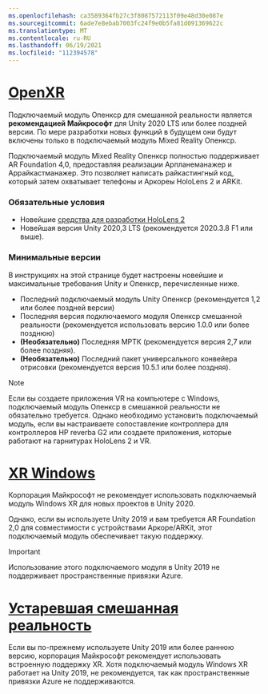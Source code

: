 ```yaml
---
ms.openlocfilehash: ca3589364fb27c3f8087572113f09e48d30e087e
ms.sourcegitcommit: 6ade7e8ebab7003fc24f9e0b5fa81d091369622c
ms.translationtype: MT
ms.contentlocale: ru-RU
ms.lasthandoff: 06/19/2021
ms.locfileid: "112394578"
---
```

# <a name="openxr"></a>[OpenXR](#tab/openxr)

Подключаемый модуль Опенкср для смешанной реальности является **рекомендацией Майкрософт** для Unity 2020 LTS или более поздней версии. По мере разработки новых функций в будущем они будут включены только в подключаемый модуль Mixed Reality Опенкср.

Подключаемый модуль Mixed Reality Опенкср полностью поддерживает AR Foundation 4,0, предоставляя реализации Арпланеманажер и Аррайкастманажер. Это позволяет написать райкастингный код, который затем охватывает телефоны и Аркореы HoloLens 2 и ARKit.

### <a name="prerequisites"></a>Обязательные условия 

* Новейшие [средства для разработки HoloLens 2](/windows/mixed-reality/develop/install-the-tools?tabs=unity#installation-checklist)
* Новейшая версия Unity 2020,3 LTS (рекомендуется 2020.3.8 F1 или выше).

### <a name="minimum-versions"></a>Минимальные версии

В инструкциях на этой странице будет настроены новейшие и максимальные требования Unity и Опенкср, перечисленные ниже.

* Последний подключаемый модуль Unity Опенкср (рекомендуется 1,2 или более поздней версии)
* Последняя версия подключаемого модуля Опенкср смешанной реальности (рекомендуется использовать версию 1.0.0 или более позднюю)
* **(Необязательно)** Последняя МРТК (рекомендуется версия 2,7 или более поздняя).
* **(Необязательно)** Последний пакет универсального конвейера отрисовки (рекомендуется версия 10.5.1 или более поздняя).

<!-- ![Screenshot of the open xr unity basic sample running on a HoloLens](../../images/openxr-example.png) -->

> [!NOTE]
> Если вы создаете приложения VR на компьютере с Windows, подключаемый модуль Опенкср в смешанной реальности не обязательно требуется. Однако необходимо установить подключаемый модуль, если вы настраиваете сопоставление контроллера для контроллеров HP reverbа G2 или создаете приложения, которые работают на гарнитурах HoloLens 2 и VR.

# <a name="windows-xr"></a>[XR Windows](#tab/windowsxr)

Корпорация Майкрософт не рекомендует использовать подключаемый модуль Windows XR для новых проектов в Unity 2020.

Однако, если вы используете Unity 2019 и вам требуется AR Foundation 2,0 для совместимости с устройствами Аркоре/ARKit, этот подключаемый модуль обеспечивает такую поддержку.

> [!IMPORTANT]
> Использование этого подключаемого модуля в Unity 2019 не поддерживает пространственные привязки Azure. 

# <a name="legacy-xr"></a>[Устаревшая смешанная реальность](#tab/legacy)

Если вы по-прежнему используете Unity 2019 или более раннюю версию, корпорация Майкрософт рекомендует использовать встроенную поддержку XR. Хотя подключаемый модуль Windows XR работает на Unity 2019, не рекомендуется, так как пространственные привязки Azure не поддерживаются.